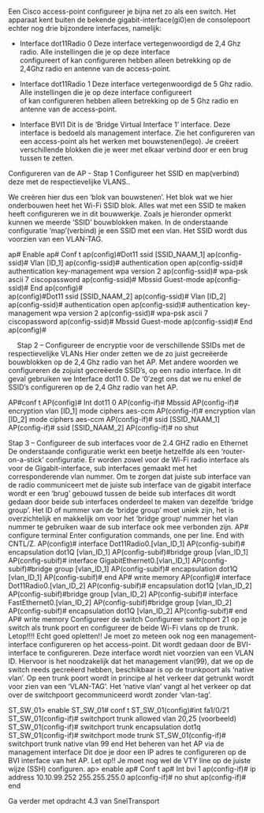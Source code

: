 Een Cisco access-point configureer je bijna net zo als een switch. Het apparaat kent buiten de bekende gigabit-interface(gi0)en de consolepoort echter nog drie bijzondere interfaces, namelijk:
- Interface dot11Radio 0
	Deze interface vertegenwoordigd de 2,4 Ghz radio. Alle instellingen die je op deze interface    
 	configureert of kan configureren hebben alleen betrekking op de 2,4Ghz radio en antenne van de 
 	access-point.

- Interface dot11Radio 1
 	Deze interface vertegenwoordigd de 5 Ghz radio. Alle instellingen die je op deze interface configureert    
 	of kan configureren hebben alleen betrekking op de 5 Ghz radio en antenne van de access-point.

- Interface BVI1
 	Dit is de ‘Bridge Virtual Interface 1’ interface. Deze interface is bedoeld als management 
 	interface.
Zie het configureren van een access-point als het werken met bouwstenen(lego). Je creëert verschillende blokken die je weer met elkaar verbind door er een brug tussen te zetten.
	
Configureren van de AP - Stap 1
Configureer het SSID en map(verbind) deze met de respectievelijke  VLANS..

We creëren hier dus een ‘blok van bouwstenen’. Het blok wat we hier onderbouwen heet het Wi-Fi SSID blok. Alles wat met een SSID te maken heeft configureren we in dit bouwwerkje. Zoals je hieronder opmerkt kunnen we meerde ‘SSID’ bouwblokken maken.  In de onderstaande configuratie ‘map’(verbind) je een SSID met een vlan. Het SSID wordt dus voorzien van een VLAN-TAG. 


ap# Enable
ap# Conf t
ap(config)#Dot11 ssid [SSID_NAAM_1]
ap(config-ssid)# Vlan [ID_1]
ap(config-ssid)# authentication open
ap(config-ssid)# authentication key-management wpa version 2
ap(config-ssid)# wpa-psk ascii 7 ciscopassword
ap(config-ssid)# Mbssid Guest-mode
ap(config-ssid)# End
ap(config)#  	
ap(config)#Dot11 ssid [SSID_NAAM_2]
ap(config-ssid)# Vlan [ID_2]
ap(config-ssid)# authentication open
ap(config-ssid)# authentication key-management wpa version 2
ap(config-ssid)# wpa-psk ascii 7 ciscopassword
ap(config-ssid)# Mbssid Guest-mode
ap(config-ssid)# End
ap(config)#  	
  	
 
Stap 2 – Configureer de encryptie voor de verschillende SSIDs met de respectievelijke  VLANs
Hier onder zetten we de zo juist gecreëerde bouwblokken op de 2,4 Ghz radio van het AP.  Met andere woorden we configureren  de zojuist gecreëerde SSID’s, op een radio interface. In dit geval gebruiken we Interface dot11 0. De ‘0’zegt ons dat we nu enkel de SSID’s configureren op de 2,4 Ghz radio van het AP.


AP#conf t
AP(config)# Int dot11 0
AP(config-if)# Mbssid
AP(config-if)# encryption vlan [ID_1] mode ciphers aes-ccm
AP(config-if)# encryption vlan [ID_2] mode ciphers aes-ccm
AP(config-if)# ssid [SSID_NAAM_1]
AP(config-if)# ssid [SSID_NAAM_2]
AP(config-if)# no shut
	
	
Stap 3 – Configureer de sub interfaces voor de 2.4 GHZ radio en Ethernet
De onderstaande configuratie werkt een beetje hetzelfde als een ‘router-on-a-stick’ configuratie. Er worden zowel voor de Wi-Fi radio interface als voor de Gigabit-interface, sub interfaces gemaakt met het corresponderende vlan nummer. Om te zorgen dat juiste sub interface van de radio communiceert met de juiste sub interface van de gigabit interface wordt er een ‘brug’ gebouwd tussen de beide sub interfaces dit wordt gedaan door beide sub interfaces onderdeel te maken van dezelfde ‘bridge group’. Het ID of nummer van de ‘bridge group’  moet uniek zijn, het is overzichtelijk en makkelijk om voor het ‘bridge group‘ nummer het vlan nummer te gebruiken waar de sub interface ook mee verbonden zijn. 
AP# configure terminal
Enter configuration commands, one per line.  End with CNTL/Z.
AP(config)# interface Dot11Radio0.[vlan_ID_1]
AP(config-subif)# encapsulation dot1Q [vlan_ID_1]
AP(config-subif)#bridge group [vlan_ID_1]
AP(config-subif)# interface GigabitEthernet0.[vlan_ID_1]
AP(config-subif)#bridge group [vlan_ID_1]
AP(config-subif)# encapsulation dot1Q [vlan_ID_1]
AP(config-subif)# end
AP# write memory
AP(config)# interface Dot11Radio0.[vlan_ID_2]
AP(config-subif)# encapsulation dot1Q [vlan_ID_2]
AP(config-subif)#bridge group [vlan_ID_2]
AP(config-subif)# interface FastEthernet0.[vlan_ID_2]
AP(config-subif)#bridge group [vlan_ID_2]
AP(config-subif)# encapsulation dot1Q [vlan_ID_2]
AP(config-subif)# end
AP# write memory
Configureer de switch
Configureer switchport 21 op je switch als trunk poort en configureer de beide Wi-Fi vlans op de trunk. Letop!!!! Echt goed opletten!! Je moet zo meteen ook nog een management-interface configureren op het access-point. Dit wordt gedaan door de BVI-interface te configureren. Deze interface wordt niet voorzien van een VLAN ID. Hiervoor is het noodzakelijk dat het management vlan(99), dat we op de switch reeds gecreëerd hebben, beschikbaar is op de trunkpoort als ‘native vlan’. Op een trunk poort wordt in principe al het verkeer dat getrunkt wordt voor zien van een ‘VLAN-TAG’. Het ‘native vlan’ vangt al het verkeer op dat over de switchpoort gecommuniceerd wordt zonder ‘vlan-tag’.

ST_SW_01> enable
ST_SW_01# conf t
ST_SW_01(config)#int fa1/0/21
ST_SW_01(config-if)# switchport trunk allowed vlan 20,25 (voorbeeld)
ST_SW_01(config-if)# switchport trunk encapsulation dot1q 
ST_SW_01(config-if)# switchport mode trunk
ST_SW_01(config-if)# switchport trunk native vlan 99
end
Het beheren van het AP via de management interface
Dit doe je door een IP adres te configureren op de BVI interface van het AP. Let op!! Je moet nog wel de VTY line op de juiste wijze (SSH) configuren.
ap> enable
ap# Conf t
ap# Int bvi 1
ap(config-if)#	ip address 10.10.99.252 255.255.255.0
ap(config-if)#	no shut
ap(config-if)#	end





Ga verder met opdracht 4.3 van SnelTransport




